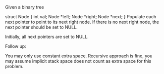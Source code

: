 Given a binary tree

struct Node {
int val;
Node *left;
Node *right;
Node *next;
}
Populate each next pointer to point to its next right node. If there is no next right node, the next pointer should be set to NULL.

Initially, all next pointers are set to NULL.



Follow up:

You may only use constant extra space.
Recursive approach is fine, you may assume implicit stack space does not count as extra space for this problem.